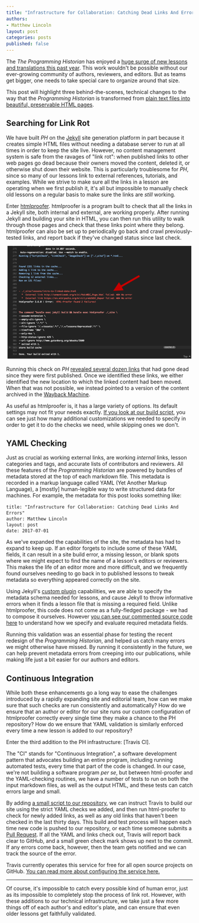 ```yaml
---
title: "Infrastructure for Collaboration: Catching Dead Links And Errors"
authors: 
- Matthew Lincoln
layout: post
categories: posts
published: false
---
```


The _The Programming Historian_ has enjoyed a [huge surge of new lessons and translations this past year](/posts/roundup2017a).
This work wouldn't be possible without our ever-growing community of authors, reviewers, and editors. 
But as teams get bigger, one needs to take special care to organize around that size.

This post will highlight three behind-the-scenes, technical changes to the way that the _Programming Historian_ is transformed from [plain text files into beautiful, preservable HTML pages][markdown].

[markdown]: /lessons/building-static-sites-with-jekyll-github-pages

## Searching for Link Rot

We have built _PH_ on the [Jekyll](http://jekyllrb.com/) site generation platform in part because it creates simple HTML files without needing a database server to run at all times in order to keep the site live.
However, no content management system is safe from the ravages of "link rot": when published links to other web pages go dead because their owners moved the content, deleted it, or otherwise shut down their website.
This is particularly troublesome for _PH_, since so many of our lessons link to external references, tutorials, and examples.
While we strive to make sure all the links in a lesson are operating when we first publish it, it's all but impossible to manually check old lessons on a regular basis to make sure the links are _still_ working.

Enter [htmlproofer](https://github.com/gjtorikian/html-proofer).
htmlproofer is a program built to check that all the links in a Jekyll site, both internal and external, are working properly.
After running Jekyll and building your site in HTML, you can then run this utility to walk through those pages and check that these links point where they belong.
htmlproofer can also be set up to periodically go back and crawl previously-tested links, and report back if they've changed status since last check.

![](/images/editor-guidelines/travis_bottom_screen.png)

Running this check on _PH_ [revealed several dozen links](https://github.com/programminghistorian/jekyll/issues/390) that had gone dead since they were first published.
Once we identified these links, we either identified the new location to which the linked content had been moved.
When that was not possible, we instead pointed to a version of the content archived in the [Wayback Machine].

[Wayback Machine]: http://web.archive.org/

[buildsh]: https://github.com/programminghistorian/jekyll/blob/gh-pages/_build/build.sh#L15-L40

As useful as htmlproofer is, it has a large variety of options.
Its default settings may not fit your needs exactly.
[If you look at our build script][buildsh], you can see just how many additional customizations we needed to specify in order to get it to do the checks we need, while skipping ones we don't.

## YAML Checking

Just as crucial as working external links, are working _internal_ links, lesson categories and tags, and accurate lists of contributors and reviewers.
All these features of the _Programming Historian_ are powered by bundles of metadata stored at the top of each markdown file.
This metadata is recorded in a markup language called YAML (Yet Another Markup Language), a [mostly] human-legible way to write structured data for machines.
For example, the metadata for this post looks something like:

```
title: "Infrastructure for Collaboration: Catching Dead Links And Errors"
author: Matthew Lincoln
layout: post
date: 2017-07-01
```

As we've expanded the capabilities of the site, the metadata has had to expand to keep up.
If an editor forgets to include some of these YAML fields, it can result in a site build error, a missing lesson, or blank spots where we might expect to find the name of a lesson's editors or reviewers.
This makes the life of an editor more and more difficult, and we frequently found ourselves needing to go back in to published lessons to tweak metadata so everything appeared correctly on the site.

Using Jekyll's [custom plugin](http://jekyllrb.com/docs/plugins/) capabilities, we are able to specify the metadata schema needed for lessons, and cause Jekyll to throw informative errors when it finds a lesson file that is missing a required field.
Unlike htmlproofer, this code does not come as a fully-fledged package - we had to compose it ourselves.
However [you can see our commented source code here](https://github.com/programminghistorian/jekyll/blob/redesign/_plugins/validate_yaml.rb) to understand how we specify and evaluate required metadata fields.

Running this validation was an essential phase for testing the recent redesign of the _Programming Historian_, and helped us catch many errors we might otherwise have missed.
By running it consistently in the future, we can help prevent metadata errors from creeping into our publications, while making life just a bit easier for our authors and editors.

## Continuous Integration

While both these enhancements go a long way to ease the challenges introduced by a rapidly expanding site and editorial team, how can we make sure that such checks are run consistently and automatically?
How do we ensure that an author or editor for our site runs our custom configuration of htmlproofer correctly every single time they make a chance to the PH repository?
How do we ensure that YAML validation is similarly enforced every time a new lesson is added to our repository?

Enter the third addition to the PH infrastructure: [Travis CI].

The "CI" stands for "Continuous Integration", a software development pattern that advocates building an entire program, including running automated tests, every time that part of the code is changed.
In our case, we're not building a software program _per se_, but between html-proofer and the YAML-checking routines, we have a number of tests to run on both the input markdown files, as well as the output HTML, and these tests can catch errors large and small.

By adding [a small script to our repository](https://github.com/programminghistorian/jekyll/blob/gh-pages/.travis.yml), we can instruct Travis to build our site using the strict YAML checks we added, and then run html-proofer to check for newly added links, as well as any old links that haven't been checked in the last thirty days.
This build and test process will happen each time new code is pushed to our repository, or each time someone submits a [Pull Request](https://guides.github.com/activities/hello-world/#pr).
If all the YAML and links check out, Travis will report back clear to GitHub, and a small green check mark shows up next to the commit.
If any errors come back, however, then the team gets notified and we can track the source of the error.

Travis currently operates this service for free for all open source projects on GitHub.
[You can read more about configuring the service here.](https://docs.travis-ci.com/user/for-beginners)

---

Of course, it's impossible to catch every possible kind of human error, just as its impossible to completely stop the process of link rot.
However, with these additions to our technical infrastructure, we take just a few more things off of each author's and editor's plate, and can ensure that even older lessons get faithfully validated.

